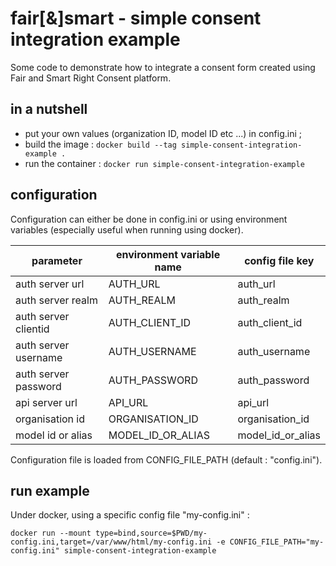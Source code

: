 # fair[&]smart - simple consent integration example

Some code to demonstrate how to integrate a consent form created using Fair and Smart Right Consent platform.

## in a nutshell
* put your own values (organization ID, model ID etc ...) in config.ini ;
* build the image : `docker build --tag simple-consent-integration-example .`
* run the container : `docker run simple-consent-integration-example`

## configuration
Configuration can either be done in config.ini or using environment variables (especially useful when running using
docker).

| parameter  | environment variable name  | config file key  | 
|---|---|---|
| auth server url | AUTH_URL | auth_url |
| auth server realm | AUTH_REALM | auth_realm |
| auth server clientid | AUTH_CLIENT_ID | auth_client_id |
| auth server username | AUTH_USERNAME | auth_username |
| auth server password | AUTH_PASSWORD | auth_password |
| api server url | API_URL | api_url |
| organisation id | ORGANISATION_ID | organisation_id |
| model id or alias | MODEL_ID_OR_ALIAS | model_id_or_alias |

Configuration file is loaded from CONFIG_FILE_PATH (default : "config.ini"). 
 
## run example
Under docker, using a specific config file "my-config.ini" :

`docker run --mount type=bind,source=$PWD/my-config.ini,target=/var/www/html/my-config.ini -e CONFIG_FILE_PATH="my-config.ini" simple-consent-integration-example`